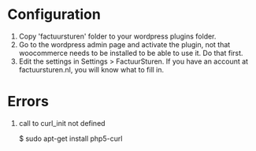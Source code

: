 Configuration
====
1. Copy 'factuursturen' folder to your wordpress plugins folder.
2. Go to the wordpress admin page and activate the plugin, not that
    woocommerce needs to be installed to be able to use it. Do that
    first.
3. Edit the settings in Settings > FactuurSturen. If you have an account
    at factuursturen.nl, you will know what to fill in.


Errors
=====
1. call to curl\_init not defined

    $ sudo apt-get install php5-curl

